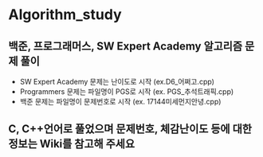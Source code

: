 # Algorithm_study

## 백준, 프로그래머스, SW Expert Academy 알고리즘 문제 풀이

* SW Expert Academy 문제는 난이도로 시작 (ex.D6_어쩌고.cpp)
* Programmers 문제는 파일명이 PGS로 시작 (ex. PGS_추석트래픽.cpp)
* 백준 문제는 파일명이 문제번호로 시작 (ex. 17144미세먼지안녕.cpp)

## C, C++언어로 풀었으며 문제번호, 체감난이도 등에 대한 정보는 Wiki를 참고해 주세요 ##

